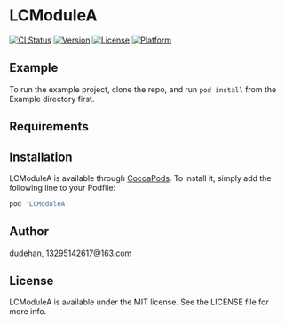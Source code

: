 # LCModuleA

[![CI Status](https://img.shields.io/travis/dudehan/LCModuleA.svg?style=flat)](https://travis-ci.org/dudehan/LCModuleA)
[![Version](https://img.shields.io/cocoapods/v/LCModuleA.svg?style=flat)](https://cocoapods.org/pods/LCModuleA)
[![License](https://img.shields.io/cocoapods/l/LCModuleA.svg?style=flat)](https://cocoapods.org/pods/LCModuleA)
[![Platform](https://img.shields.io/cocoapods/p/LCModuleA.svg?style=flat)](https://cocoapods.org/pods/LCModuleA)

## Example

To run the example project, clone the repo, and run `pod install` from the Example directory first.

## Requirements

## Installation

LCModuleA is available through [CocoaPods](https://cocoapods.org). To install
it, simply add the following line to your Podfile:

```ruby
pod 'LCModuleA'
```

## Author

dudehan, 13295142617@163.com

## License

LCModuleA is available under the MIT license. See the LICENSE file for more info.
